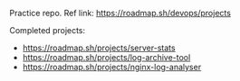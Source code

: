 Practice repo. Ref link: 
https://roadmap.sh/devops/projects

Completed projects:
  - https://roadmap.sh/projects/server-stats
  - https://roadmap.sh/projects/log-archive-tool
  - https://roadmap.sh/projects/nginx-log-analyser
